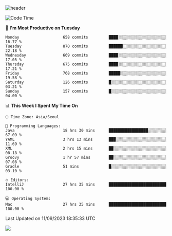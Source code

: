 ![header](https://capsule-render.vercel.app/api?type=Egg&color=timeAuto&height=300&section=header&text=PoPo&fontSize=90&animation=fadeIn)

  <!--START_SECTION:waka-->
![Code Time](http://img.shields.io/badge/Code%20Time-1%2C176%20hrs%2049%20mins-blue)

📅 **I'm Most Productive on Tuesday** 

```text
Monday                   658 commits         ████░░░░░░░░░░░░░░░░░░░░░   16.77 % 
Tuesday                  870 commits         ██████░░░░░░░░░░░░░░░░░░░   22.18 % 
Wednesday                669 commits         ████░░░░░░░░░░░░░░░░░░░░░   17.05 % 
Thursday                 675 commits         ████░░░░░░░░░░░░░░░░░░░░░   17.21 % 
Friday                   768 commits         █████░░░░░░░░░░░░░░░░░░░░   19.58 % 
Saturday                 126 commits         █░░░░░░░░░░░░░░░░░░░░░░░░   03.21 % 
Sunday                   157 commits         █░░░░░░░░░░░░░░░░░░░░░░░░   04.00 % 
```


📊 **This Week I Spent My Time On** 

```text
🕑︎ Time Zone: Asia/Seoul

💬 Programming Languages: 
Java                     18 hrs 30 mins      █████████████████░░░░░░░░   67.09 % 
YAML                     3 hrs 13 mins       ███░░░░░░░░░░░░░░░░░░░░░░   11.69 % 
XML                      2 hrs 15 mins       ██░░░░░░░░░░░░░░░░░░░░░░░   08.18 % 
Groovy                   1 hr 57 mins        ██░░░░░░░░░░░░░░░░░░░░░░░   07.08 % 
Gradle                   51 mins             █░░░░░░░░░░░░░░░░░░░░░░░░   03.10 % 

🔥 Editors: 
IntelliJ                 27 hrs 35 mins      █████████████████████████   100.00 % 

💻 Operating System: 
Mac                      27 hrs 35 mins      █████████████████████████   100.00 % 
```


 Last Updated on 11/09/2023 18:35:33 UTC
<!--END_SECTION:waka-->



<img src="https://capsule-render.vercel.app/api?type=Egg&color=timeAuto&height=300&section=footer&text=PoPo&fontSize=90&animation=fadeIn&reversal=true" />
